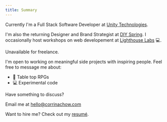 ```yaml
---
title: Summary
---
```


Currently I'm a Full Stack Software Developer at [Unity Technologies](https://unity.com/).

I'm also the returning Designer and Brand Strategist at [DIY Spring](https://www.diyspring.net/). I occasionally host workshops on web developement at [Lighthouse Labs](https://lighthouselabs.ca/) 💻.

<span class="highlight">Unavailable for freelance.</span>

I'm open to working on meaningful side projects with inspiring people. Feel free to message me about:

- 🐉 Table top RPGs
- 💻 Experimental code

Have something to discuss?

Email me at [hello@corrinachow.com](mailto:hello@corrinachow.com)

Want to hire me? Check out my [resumé](https://resume.creddle.io/resume/6yh14k1iek3).
